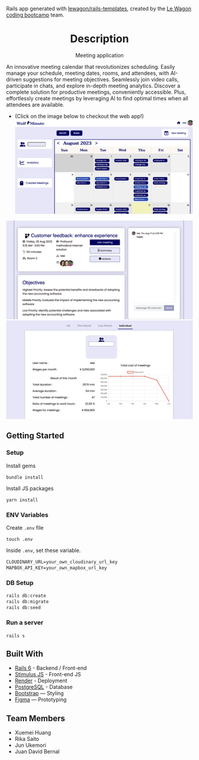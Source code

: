 Rails app generated with [lewagon/rails-templates](https://github.com/lewagon/rails-templates), created by the [Le Wagon coding bootcamp](https://www.lewagon.com) team.
<h1 align="center">Description</h1>

<p align="center">Meeting application</p>
<p>   An innovative meeting calendar that revolutionizes scheduling. Easily manage your schedule, meeting dates, rooms, and attendees, with AI-driven suggestions for meeting objectives. Seamlessly join video calls, participate in chats, and explore in-depth meeting analytics. Discover a complete solution for productive meetings, conveniently accessible. Plus, effortlessly create meetings by leveraging AI to find optimal times when all attendees are available.</p>

- (Click on the image below to checkout the web app!)
<a href="https://wolfminute.onrender.com/"><img src="https://github.com/meifruit/WolfMinute-portfolio/blob/master/app/assets/images/calendar.png"/></a>


<img src="https://github.com/meifruit/WolfMinute-portfolio/blob/master/app/assets/images/calendarshow.png"/>
<img src="https://github.com/meifruit/WolfMinute-portfolio/blob/master/app/assets/images/analystic.png"/>
 
<br>

## Getting Started
### Setup

Install gems
```
bundle install
```
Install JS packages
```
yarn install
```

### ENV Variables
Create `.env` file
```
touch .env
```
Inside `.env`, set these variable.
```
CLOUDINARY_URL=your_own_cloudinary_url_key
MAPBOX_API_KEY=your_own_mapbox_url_key
```

### DB Setup
```
rails db:create
rails db:migrate
rails db:seed
```

### Run a server
```
rails s
```

## Built With
- [Rails 6](https://guides.rubyonrails.org/) - Backend / Front-end
- [Stimulus JS](https://stimulus.hotwired.dev/) - Front-end JS
- [Render](https://render.com/) - Deployment
- [PostgreSQL](https://www.postgresql.org/) - Database
- [Bootstrap](https://getbootstrap.com/) — Styling
- [Figma](https://www.figma.com) — Prototyping

## Team Members
- Xuemei Huang
- Rika Saito
- Jun Ukemori
- Juan David Bernal


